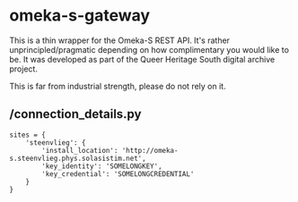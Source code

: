# omeka-s-gateway

This is a thin wrapper for the Omeka-S REST API.  It's rather
unprincipled/pragmatic depending on how complimentary you would like to be.  It
was developed as part of the Queer Heritage South digital archive project.

This is far from industrial strength, please do not rely on it.

## /connection_details.py

    sites = {
        'steenvlieg': {
            'install_location': 'http://omeka-s.steenvlieg.phys.solasistim.net',
            'key_identity': 'SOMELONGKEY',
            'key_credential': 'SOMELONGCREDENTIAL'
        }
    }
